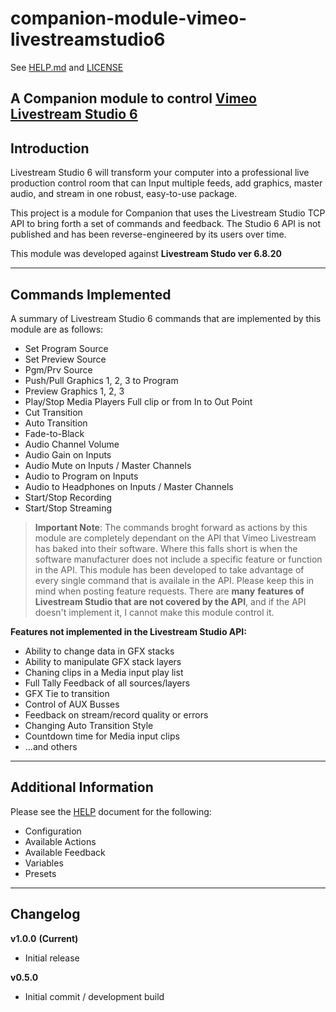 # companion-module-vimeo-livestreamstudio6
See [HELP.md](./HELP.md) and [LICENSE](./LICENSE)

## A Companion module to control [Vimeo Livestream Studio 6](https://livestream.com/studio/)

## Introduction

Livestream Studio 6 will transform your computer into a professional live production control room that can Input multiple feeds, add graphics, master audio, and stream in one robust, easy-to-use package. 

This project is a module for Companion that uses the Livestream Studio TCP API to bring forth a set of commands and feedback.
The Studio 6 API is not published and has been reverse-engineered by its users over time. 

This module was developed against **Livestream Studo ver 6.8.20**

---
## Commands Implemented #
A summary of Livestream Studio 6 commands that are implemented by this module are as follows:

- Set Program Source
- Set Preview Source
- Pgm/Prv Source
- Push/Pull Graphics 1, 2, 3 to Program
- Preview Graphics 1, 2, 3
- Play/Stop Media Players Full clip or from In to Out Point
- Cut Transition
- Auto Transition
- Fade-to-Black
- Audio Channel Volume
- Audio Gain on Inputs
- Audio Mute on Inputs / Master Channels
- Audio to Program on Inputs
- Audio to Headphones on Inputs / Master Channels
- Start/Stop Recording
- Start/Stop Streaming

> **Important Note**: The commands broght forward as actions by this module are
> completely dependant on the API that Vimeo Livestream has baked into their
> software. Where this falls short is when the software manufacturer does not
> include a specific feature or function in the API.  This module has been
> developed to take advantage of every single command that is availale in the
> API. Please keep this in mind when posting feature requests. There are **many**
> **features of Livestream Studio that are not covered by the API**, and if the
> API doesn't implement it, I cannot make this module control it. 

**Features not implemented in the Livestream Studio API:**
- Ability to change data in GFX stacks
- Ability to manipulate GFX stack layers
- Chaning clips in a Media input play list
- Full Tally Feedback of all sources/layers
- GFX Tie to transition
- Control of AUX Busses
- Feedback on stream/record quality or errors
- Changing Auto Transition Style
- Countdown time for Media input clips
- ...and others

---
## Additional Information

Please see the [HELP](/HELP.md) document for the following:

- Configuration
- Available Actions
- Available Feedback
- Variables
- Presets

----
## Changelog

**v1.0.0** **(Current)**

- Initial release

**v0.5.0** 

- Initial commit / development build
